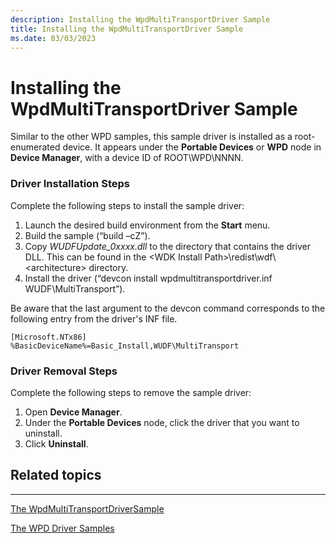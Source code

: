 ```yaml
---
description: Installing the WpdMultiTransportDriver Sample
title: Installing the WpdMultiTransportDriver Sample
ms.date: 03/03/2023
---
```


# Installing the WpdMultiTransportDriver Sample


Similar to the other WPD samples, this sample driver is installed as a root-enumerated device. It appears under the **Portable Devices** or **WPD** node in **Device Manager**, with a device ID of ROOT\\WPD\\NNNN.

### <span id="Driver_Installation_Steps"></span><span id="driver_installation_steps"></span><span id="DRIVER_INSTALLATION_STEPS"></span>Driver Installation Steps

Complete the following steps to install the sample driver:

1.  Launch the desired build environment from the **Start** menu.
2.  Build the sample (“build –cZ”).
3.  Copy *WUDFUpdate\_0xxxx.dll* to the directory that contains the driver DLL. This can be found in the &lt;WDK Install Path&gt;\\redist\\wdf\\&lt;architecture&gt; directory.
4.  Install the driver (“devcon install wpdmultitransportdriver.inf WUDF\\MultiTransport”).

Be aware that the last argument to the devcon command corresponds to the following entry from the driver's INF file.

```ManagedCPlusPlus
[Microsoft.NTx86]
%BasicDeviceName%=Basic_Install,WUDF\MultiTransport
```

### <span id="Driver_Removal_Steps"></span><span id="driver_removal_steps"></span><span id="DRIVER_REMOVAL_STEPS"></span>Driver Removal Steps

Complete the following steps to remove the sample driver:

1.  Open **Device Manager**.
2.  Under the **Portable Devices** node, click the driver that you want to uninstall.
3.  Click **Uninstall**.

## <span id="related_topics"></span>Related topics


****
[The WpdMultiTransportDriverSample](the-wpdmultitransportdriver-sample.md)

[The WPD Driver Samples](the-wpd-driver-samples.md)

 

 





